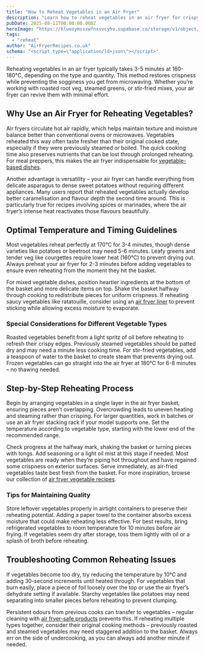 ```yaml
---
title: "How to Reheat Vegetables in an Air Fryer"
description: "Learn how to reheat vegetables in an air fryer for crispy, fresh-tasting results every time. Perfect temps, timings & tips for leftovers."
pubDate: 2025-08-12T00:00:00.000Z
heroImage: "https://klueoymssxwfnxsvcyhv.supabase.co/storage/v1/object/public/md/how-to-reheat-vegetables-in-air-fryer-55742e57.png"
tags:
  - "reheat"
author: "AirFryerRecipes.co.uk"
schema: "<script type=\"application/ld+json\"></script>"
---
```


<p>Reheating vegetables in an air fryer typically takes 3-5 minutes at 160-180°C, depending on the type and quantity. This method restores crispness while preventing the sogginess you get from microwaving. Whether you’re working with roasted root veg, steamed greens, or stir-fried mixes, your air fryer can revive them with minimal effort.</p>

<h2>Why Use an Air Fryer for Reheating Vegetables?</h2>
<p>Air fryers circulate hot air rapidly, which helps maintain texture and moisture balance better than conventional ovens or microwaves. Vegetables reheated this way often taste fresher than their original cooked state, especially if they were previously steamed or boiled. The quick cooking time also preserves nutrients that can be lost through prolonged reheating. For meal preppers, this makes the air fryer indispensable for <a href=https://www.airfryerrecipe.co.uk/recipe-category/vegetables>vegetable-based dishes</a>.</p>
<p>Another advantage is versatility – your air fryer can handle everything from delicate asparagus to dense sweet potatoes without requiring different appliances. Many users report that reheated vegetables actually develop better caramelisation and flavour depth the second time around. This is particularly true for recipes involving spices or marinades, where the air fryer’s intense heat reactivates those flavours beautifully.</p>

<h2>Optimal Temperature and Timing Guidelines</h2>
<p>Most vegetables reheat perfectly at 170°C for 3-4 minutes, though dense varieties like potatoes or beetroot may need 5-6 minutes. Leafy greens and tender veg like courgettes require lower heat (160°C) to prevent drying out. Always preheat your air fryer for 2-3 minutes before adding vegetables to ensure even reheating from the moment they hit the basket.</p>
<p>For mixed vegetable dishes, position heartier ingredients at the bottom of the basket and more delicate items on top. Shake the basket halfway through cooking to redistribute pieces for uniform crispness. If reheating saucy vegetables like ratatouille, consider using an <a href=https://www.airfryerrecipe.co.uk/air-fryer-conversion-chart>air fryer liner</a> to prevent sticking while allowing excess moisture to evaporate.</p>

<h3>Special Considerations for Different Vegetable Types</h3>
<p>Roasted vegetables benefit from a light spritz of oil before reheating to refresh their crispy edges. Previously steamed vegetables should be patted dry and may need a minute less cooking time. For stir-fried vegetables, add a teaspoon of water to the basket to create steam that prevents drying out. Frozen vegetables can go straight into the air fryer at 180°C for 6-8 minutes – no thawing needed.</p>

<h2>Step-by-Step Reheating Process</h2>
<p>Begin by arranging vegetables in a single layer in the air fryer basket, ensuring pieces aren’t overlapping. Overcrowding leads to uneven heating and steaming rather than crisping. For larger quantities, work in batches or use an air fryer stacking rack if your model supports one. Set the temperature according to vegetable type, starting with the lower end of the recommended range.</p>
<p>Check progress at the halfway mark, shaking the basket or turning pieces with tongs. Add seasoning or a light oil mist at this stage if needed. Most vegetables are ready when they’re piping hot throughout and have regained some crispness on exterior surfaces. Serve immediately, as air-fried vegetables taste best fresh from the basket. For more inspiration, browse our collection of <a href=https://www.airfryerrecipe.co.uk/recipes>air fryer vegetable recipes</a>.</p>

<h3>Tips for Maintaining Quality</h3>
<p>Store leftover vegetables properly in airtight containers to preserve their reheating potential. Adding a paper towel to the container absorbs excess moisture that could make reheating less effective. For best results, bring refrigerated vegetables to room temperature for 10 minutes before air frying. If vegetables seem dry after storage, toss them lightly with oil or a splash of broth before reheating.</p>

<h2>Troubleshooting Common Reheating Issues</h2>
<p>If vegetables become too dry, try reducing the temperature by 10°C and adding 30-second increments until heated through. For vegetables that burn easily, place a piece of foil loosely over the top or use the air fryer’s dehydrate setting if available. Starchy vegetables like potatoes may need separating into smaller pieces before reheating to prevent clumping.</p>
<p>Persistent odours from previous cooks can transfer to vegetables – regular cleaning with <a href=https://www.airfryerrecipe.co.uk/air-fryer-cleaner>air fryer-safe products</a> prevents this. If reheating multiple types together, consider their original cooking methods – previously roasted and steamed vegetables may need staggered addition to the basket. Always err on the side of undercooking, as you can always add another minute if needed.</p>